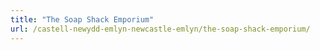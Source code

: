 ```yaml
---
title: "The Soap Shack Emporium"
url: /castell-newydd-emlyn-newcastle-emlyn/the-soap-shack-emporium/
---
```

